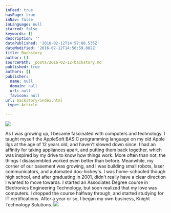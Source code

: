 ```yaml
---
inFeed: true
hasPage: true
inNav: false
inLanguage: null
starred: false
keywords: []
description: ''
datePublished: '2016-02-12T14:57:08.535Z'
dateModified: '2016-02-12T14:56:59.882Z'
title: Backstory
author: []
sourcePath: _posts/2016-02-12-backstory.md
published: true
authors: []
publisher:
  name: null
  domain: null
  url: null
  favicon: null
url: backstory/index.html
_type: Article

---
```

![](https://the-grid-user-content.s3-us-west-2.amazonaws.com/7e04cc61-c2f6-415f-9962-1062f54d4a14.jpg)

As I was growing up, I became fascinated with computers and technology. I taught myself the AppleSoft BASIC programming language on my old Apple IIgs at the age of 12 years old, and haven't slowed down since. I had an affinity for taking appliances apart, and putting them back together, which was inspired by my drive to know how things work. More often than not, the things I disassembled worked even better than before. Meanwhile, my corner of our basement was growing, and I was building small robots, laser communicators, and automated doo-hickey's.
I was home-schooled though high school, and after graduating in 2001, didn't really have a clear direction I wanted to move towards. I started an Associates Degree course in Electronics Engineering Technology, but soon realized that my love was computers. I dropped the course halfway through, and started studying for IT certifications. After a year or so, I began my own business, Knight Technology Solutions.
![](https://the-grid-user-content.s3-us-west-2.amazonaws.com/96eb7a6e-6c83-4d62-9a58-52c38faf03da.jpg)